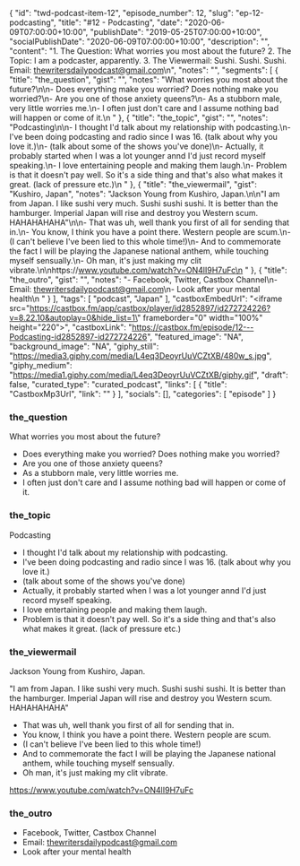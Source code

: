 {
	"id": "twd-podcast-item-12",
	"episode_number": 12,
	"slug": "ep-12-podcasting",
	"title": "#12 - Podcasting",
	"date": "2020-06-09T07:00:00+10:00",
	"publishDate": "2019-05-25T07:00:00+10:00",
	"socialPublishDate": "2020-06-09T07:00:00+10:00",
	"description": "",
	"content": "1. The Question: What worries you most about the future? 2. The Topic: I am a podcaster, apparently. 3. The Viewermail: Sushi. Sushi. Sushi. Email: thewritersdailypodcast@gmail.com\n",
	"notes": "",
	"segments": [
		{
			"title": "the_question",
			"gist": "",
			"notes": "What worries you most about the future?\n\n- Does everything make you worried? Does nothing make you worried?\n- Are you one of those anxiety queens?\n- As a stubborn male, very little worries me.\n- I often just don't care and I assume nothing bad will happen or come of it.\n      "
		},
		{
			"title": "the_topic",
			"gist": "",
			"notes": "Podcasting\n\n- I thought I'd talk about my relationship with podcasting.\n- I've been doing podcasting and radio since I was 16. (talk about why you love it.)\n- (talk about some of the shows you've done)\n- Actually, it probably started when I was a lot younger annd I'd just record myself speaking.\n- I love entertaining people and making them laugh.\n- Problem is that it doesn't pay well. So it's a side thing and that's also what makes it great. (lack of pressure etc.)\n      "
		},
		{
			"title": "the_viewermail",
			"gist": "Kushiro, Japan",
			"notes": "Jackson Young from Kushiro, Japan.\n\n\"I am from Japan. I like sushi very much. Sushi sushi sushi. It is better than the hamburger. Imperial Japan will rise and destroy you Western scum. HAHAHAHAHA\"\n\n- That was uh, well thank you first of all for sending that in.\n- You know, I think you have a point there. Western people are scum.\n- (I can't believe I've been lied to this whole time!)\n- And to commemorate the fact I will be playing the Japanese national anthem, while touching myself sensually.\n- Oh man, it's just making my clit vibrate.\n\nhttps://www.youtube.com/watch?v=ON4lI9H7uFc\n      "
		},
		{
			"title": "the_outro",
			"gist": "",
			"notes": "- Facebook, Twitter, Castbox Channel\n- Email: thewritersdailypodcast@gmail.com\n- Look after your mental health\n      "
		}
	],
	"tags": [
		"podcast",
		"Japan"
	],
	"castboxEmbedUrl": "<iframe src=\"https://castbox.fm/app/castbox/player/id2852897/id272724226?v=8.22.10&autoplay=0&hide_list=1\" frameborder=\"0\" width=\"100%\" height=\"220\"></iframe>",
	"castboxLink": "https://castbox.fm/episode/12---Podcasting-id2852897-id272724226",
	"featured_image": "NA",
	"background_image": "NA",
	"giphy_still": "https://media3.giphy.com/media/L4eq3DeoyrUuVCZtXB/480w_s.jpg",
	"giphy_medium": "https://media1.giphy.com/media/L4eq3DeoyrUuVCZtXB/giphy.gif",
	"draft": false,
	"curated_type": "curated_podcast",
	"links": [
		{
			"title": "CastboxMp3Url",
			"link": ""
		}
	],
	"socials": [],
	"categories": [
		"episode"
	]
}

### the_question

What worries you most about the future?

- Does everything make you worried? Does nothing make you worried?
- Are you one of those anxiety queens?
- As a stubborn male, very little worries me.
- I often just don't care and I assume nothing bad will happen or come of it.
      
### the_topic

Podcasting

- I thought I'd talk about my relationship with podcasting.
- I've been doing podcasting and radio since I was 16. (talk about why you love it.)
- (talk about some of the shows you've done)
- Actually, it probably started when I was a lot younger annd I'd just record myself speaking.
- I love entertaining people and making them laugh.
- Problem is that it doesn't pay well. So it's a side thing and that's also what makes it great. (lack of pressure etc.)
      
### the_viewermail

Jackson Young from Kushiro, Japan.

"I am from Japan. I like sushi very much. Sushi sushi sushi. It is better than the hamburger. Imperial Japan will rise and destroy you Western scum. HAHAHAHAHA"

- That was uh, well thank you first of all for sending that in.
- You know, I think you have a point there. Western people are scum.
- (I can't believe I've been lied to this whole time!)
- And to commemorate the fact I will be playing the Japanese national anthem, while touching myself sensually.
- Oh man, it's just making my clit vibrate.

https://www.youtube.com/watch?v=ON4lI9H7uFc
      
### the_outro

- Facebook, Twitter, Castbox Channel
- Email: thewritersdailypodcast@gmail.com
- Look after your mental health
      
